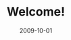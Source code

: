 ---
title: "Welcome!"
collection: blogposts
permalink: /blog/2021-02-15-welcome
excerpt: 'Greetings! This post will tell you more about who I am and what you can expect from this blog.'
date: 2009-10-01
read_time: 5
---